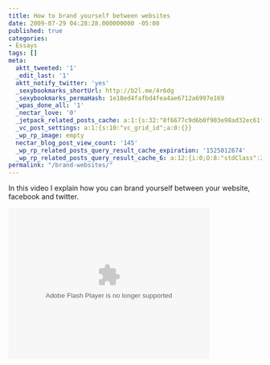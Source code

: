 ```yaml
---
title: How to brand yourself between websites
date: 2009-07-29 04:28:28.000000000 -05:00
published: true
categories:
- Essays
tags: []
meta:
  aktt_tweeted: '1'
  _edit_last: '1'
  aktt_notify_twitter: 'yes'
  _sexybookmarks_shortUrl: http://b2l.me/4r6dg
  _sexybookmarks_permaHash: 1e18ed4fafbd4fea4ae6712a6997e169
  _wpas_done_all: '1'
  _nectar_love: '0'
  _jetpack_related_posts_cache: a:1:{s:32:"8f6677c9d6b0f903e98ad32ec61f8deb";a:2:{s:7:"expires";i:1470752331;s:7:"payload";a:3:{i:0;a:1:{s:2:"id";i:1853;}i:1;a:1:{s:2:"id";i:3096;}i:2;a:1:{s:2:"id";i:2779;}}}}
  _vc_post_settings: a:1:{s:10:"vc_grid_id";a:0:{}}
  _wp_rp_image: empty
  nectar_blog_post_view_count: '145'
  _wp_rp_related_posts_query_result_cache_expiration: '1525012674'
  _wp_rp_related_posts_query_result_cache_6: a:12:{i:0;O:8:"stdClass":2:{s:7:"post_id";s:4:"1278";s:5:"score";s:17:"49.95638970538833";}i:1;O:8:"stdClass":2:{s:7:"post_id";s:4:"1280";s:5:"score";s:17:"48.19161134498022";}i:2;O:8:"stdClass":2:{s:7:"post_id";s:4:"1451";s:5:"score";s:17:"47.70436717966192";}i:3;O:8:"stdClass":2:{s:7:"post_id";s:4:"1797";s:5:"score";s:17:"46.34528412267314";}i:4;O:8:"stdClass":2:{s:7:"post_id";s:4:"1681";s:5:"score";s:17:"46.34528412267314";}i:5;O:8:"stdClass":2:{s:7:"post_id";s:4:"1642";s:5:"score";s:17:"46.34528412267314";}i:6;O:8:"stdClass":2:{s:7:"post_id";s:4:"2560";s:5:"score";s:17:"41.77884267106539";}i:7;O:8:"stdClass":2:{s:7:"post_id";s:4:"1811";s:5:"score";s:17:"41.77884267106539";}i:8;O:8:"stdClass":2:{s:7:"post_id";s:4:"1619";s:5:"score";s:17:"41.77884267106539";}i:9;O:8:"stdClass":2:{s:7:"post_id";s:4:"1383";s:5:"score";s:17:"41.77884267106539";}i:10;O:8:"stdClass":2:{s:7:"post_id";s:4:"4206";s:5:"score";s:18:"19.177750889427827";}i:11;O:8:"stdClass":2:{s:7:"post_id";s:4:"2370";s:5:"score";s:17:"16.92572836370141";}}
permalink: "/brand-websites/"
---
```

<p>In this video I explain how you can brand yourself between your website, facebook and twitter.</p>
<p><embed src="http://player.stickam.com/flashVarMediaPlayer/185058771" type="application/x-shockwave-flash" wmode="transparent" scale="noscale" allowfullscreen="true" width="400" height="300" allowscriptaccess="always" /></p>
